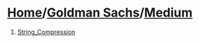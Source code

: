 # [Home](./../..)/[Goldman Sachs](./..)/[Medium](./)
1. [String_Compression](./String_Compression.md)
